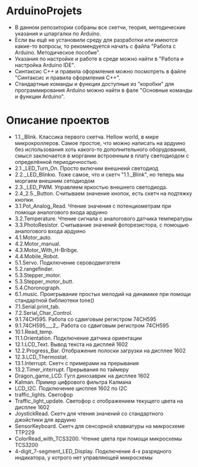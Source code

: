 # ArduinoProjets
- В данном репозитории собраны все скетчи, теория, методические указания и шпаргалки по Arduino. 
- Если вы ещё не установили среду для разработки или имеются какие-то вопросы, то рекомендуется начать с файла
"Работа с Arduino. Методическое пособие". 
- Указания по настройке и работе в среде можно найти в "Работа и настройка Arduino IDE". 
- Синтаксис С++ и правила оформления можно посмотреть в файле "Синтаксис и правила оформления C++".
- Стандартные команды и функции доступные из "коробки" для программирования Arduino можно найти в фале "Основные команды и функции Arduino".

# Описание проектов

- 1.1._Blink. Классика первого скетча. Hellow world, в мире микрокроллеров. Самое простое, что можно написать на ардуино без использования хоть какого-то дополнительного оборудования, смысл заключается в моргании встроенным в плату светодиодом с определённой периодичностью.
- 2.1._LED_Turn_On. Просто включим внешнеий светодиод
- 2.2._LED_Blinkю. Тоже самое, что и скетч "1.1._Blink", но теперь мы моргаем внешним сетодиодом
- 2.3._LED_PWM. Управляем яркостью внешнего светодиода.
- 2.4_2.5._Button. Считываем значение кнопок, есть скетч на подтяжку кнопки.
- 3.1.Pot_Analog_Read. Чтение значения с потенциометрам при помощи аналогового входа ардуино
- 3.2.Temperature. Чтение сигнала с аналогового датчика температуры
- 3.3.PhotoResistor. Считывание значений фоторезистора, с помощью аналогового входа ардуино
- 4.1.Motor_auto. 
- 4.2.Motor_manual. 
- 4.3.Motor_With_H-Bribge. 
- 4.4.Mobile_Robot. 
- 5.1.Servo. Подключение сероводвигателя
- 5.2.rangefinder. 
- 5.3.Stepper_motor. 
- 5.3.Stepper_motor_butt. 
- 5.4.Choronograph. 
- 6.1.music. Проигрывание простых мелодий на динамике при помощи стандартной библиотеки tone()
- 7.1.Serial.print_tab. 
- 7.2.Serial_Char_Control. 
- 9.1.74CH595. Работа со сдвиговым регистром 74CH595
- 9.1.74CH595___2_. Работа со сдвиговым регистром 74CH595
- 10.1.Read_temp. 
- 11.1.Orientation. Подключение датчика ориентации 
- 12.1.LCD_Text. Вывод текста на дисплей 1602
- 12.2.Progress_Bar. Отображение полоски загрузки на дисплее 1602
- 12.3.LCD_Thermostat. 
- 13.1.Interrupt. Скетч с примерами на прерывания 
- 13.2.Timer_interrupt. Прерывания по таймеру
- Dragon_game_LCD. Гугл динозаврик на дисплее 1602
- Kalman. Пример цифрового фильтра Калмана
- LCD_I2C. Подключение цисплея 1602 по I2С
- traffic_lights. Светофор
- Traffic_light_update. Светофор с отображением текущего цвета на дисплее 1602
- JoystickRead. Скетч для чтения значений со стандартного джойстики для ардуино
- SensorKeyboard. Скетч для сенсорной клавиатуры на микросхеме TTP229 
- ColorRead_with_TCS3200. Чтение цвета при помощи микросхемы TCS3200
- 4-digit_7-segment_LED_Display. Подключение 4-х разрядного индикатора, у котрого нет управляющей микросхемы
